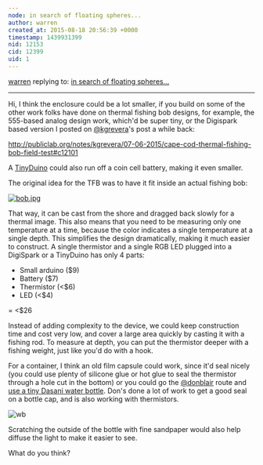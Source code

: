 ```yaml
---
node: in search of floating spheres...
author: warren
created_at: 2015-08-18 20:56:39 +0000
timestamp: 1439931399
nid: 12153
cid: 12399
uid: 1
---
```




[warren](../profile/warren) replying to: [in search of floating spheres...](../notes/lperovich/08-17-2015/in-search-of-floating-spheres)

----
Hi, I think the enclosure could be a lot smaller, if you build on some of the other work folks have done on thermal fishing bob designs, for example, the 555-based analog design work, which'd be super tiny, or the Digispark based version I posted on [@kgrevera](/profile/kgrevera)'s post a while back:

http://publiclab.org/notes/kgrevera/07-06-2015/cape-cod-thermal-fishing-bob-field-test#c12101

A [TinyDuino](https://www.tiny-circuits.com/products/tiny-duino.html) could also run off a coin cell battery, making it even smaller. 

The original idea for the TFB was to have it fit inside an actual fishing bob: 

[![bob.jpg](https://i.publiclab.org/system/images/photos/000/011/173/medium/bob.jpg)](https://i.publiclab.org/system/images/photos/000/011/173/original/bob.jpg)

That way, it can be cast from the shore and dragged back slowly for a thermal image. This also means that you need to be measuring only one temperature at a time, because the color indicates a single temperature at a single depth. This simplifies the design dramatically, making it much easier to construct. A single thermistor and a single RGB LED plugged into a DigiSpark or a TinyDuino has only 4 parts: 

* Small arduino ($9)
* Battery ($7)
* Thermistor (<$6)
* LED (<$4)

= <$26

Instead of adding complexity to the device, we could keep construction time and cost very low, and cover a large area quickly by casting it with a fishing rod. To measure at depth, you can put the thermistor deeper with a fishing weight, just like you'd do with a hook.

For a container, I think an old film capsule could work, since it'd seal nicely (you could use plenty of silicone glue or hot glue to seal the thermistor through a hole cut in the bottom) or you could go the [@donblair](/profile/donblair) route and [use a tiny Dasani water bottle](/wiki/riffle). Don's done a lot of work to get a good seal on a bottle cap, and is also working with thermistors. 

![wb](https://i.publiclab.org/system/images/photos/000/006/398/medium/riffleAudio.png)

Scratching the outside of the bottle with fine sandpaper would also help diffuse the light to make it easier to see. 

What do you think?